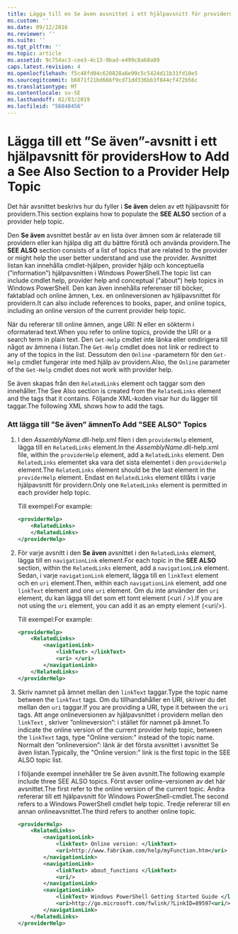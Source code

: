 ```yaml
---
title: Lägga till en Se även avsnittet i ett hjälpavsnitt för providern | Microsoft Docs
ms.custom: ''
ms.date: 09/12/2016
ms.reviewer: ''
ms.suite: ''
ms.tgt_pltfrm: ''
ms.topic: article
ms.assetid: 9c754ac3-cee3-4c13-9bad-e499c8a68a09
caps.latest.revision: 4
ms.openlocfilehash: f5c48fd04c620828a6e99c5c5424d11b31fd10e5
ms.sourcegitcommit: b6871f21bd666f9cd71dd336bb3f844cf472b56c
ms.translationtype: MT
ms.contentlocale: sv-SE
ms.lasthandoff: 02/03/2019
ms.locfileid: "56848456"
---
```

# <a name="how-to-add-a-see-also-section-to-a-provider-help-topic"></a><span data-ttu-id="58984-102">Lägga till ett ”Se även”-avsnitt i ett hjälpavsnitt för providers</span><span class="sxs-lookup"><span data-stu-id="58984-102">How to Add a See Also Section to a Provider Help Topic</span></span>

<span data-ttu-id="58984-103">Det här avsnittet beskrivs hur du fyller i **Se även** delen av ett hjälpavsnitt för providern.</span><span class="sxs-lookup"><span data-stu-id="58984-103">This section explains how to populate the **SEE ALSO** section of a provider help topic.</span></span>

<span data-ttu-id="58984-104">Den **Se även** avsnittet består av en lista över ämnen som är relaterade till providern eller kan hjälpa dig att du bättre förstå och använda providern.</span><span class="sxs-lookup"><span data-stu-id="58984-104">The **SEE ALSO** section consists of a list of topics that are related to the provider or might help the user better understand and use the provider.</span></span> <span data-ttu-id="58984-105">Avsnittet listan kan innehålla cmdlet-hjälpen, provider hjälp och konceptuella (”information”) hjälpavsnitten i Windows PowerShell.</span><span class="sxs-lookup"><span data-stu-id="58984-105">The topic list can include cmdlet help, provider help and conceptual ("about") help topics in Windows PowerShell.</span></span> <span data-ttu-id="58984-106">Den kan även innehålla referenser till böcker, faktablad och online ämnen, t.ex. en onlineversionen av hjälpavsnittet för providern.</span><span class="sxs-lookup"><span data-stu-id="58984-106">It can also include references to books, paper, and online topics, including an online version of the current provider help topic.</span></span>

<span data-ttu-id="58984-107">När du refererar till online ämnen, ange URI: N eller en sökterm i oformaterad text.</span><span class="sxs-lookup"><span data-stu-id="58984-107">When you refer to online topics, provide the URI or a search term in plain text.</span></span> <span data-ttu-id="58984-108">Den `Get-Help` cmdlet inte länka eller omdirigera till något av ämnena i listan.</span><span class="sxs-lookup"><span data-stu-id="58984-108">The `Get-Help` cmdlet does not link or redirect to any of the topics in the list.</span></span> <span data-ttu-id="58984-109">Dessutom den `Online` -parametern för den `Get-Help` cmdlet fungerar inte med hjälp av providern.</span><span class="sxs-lookup"><span data-stu-id="58984-109">Also, the `Online` parameter of the `Get-Help` cmdlet does not work with provider help.</span></span>

<span data-ttu-id="58984-110">Se även skapas från den `RelatedLinks` element och taggar som den innehåller.</span><span class="sxs-lookup"><span data-stu-id="58984-110">The See Also section is created from the `RelatedLinks` element and the tags that it contains.</span></span> <span data-ttu-id="58984-111">Följande XML-koden visar hur du lägger till taggar.</span><span class="sxs-lookup"><span data-stu-id="58984-111">The following XML shows how to add the tags.</span></span>

### <a name="to-add-see-also-topics"></a><span data-ttu-id="58984-112">Att lägga till ”Se även” ämnen</span><span class="sxs-lookup"><span data-stu-id="58984-112">To Add "SEE ALSO" Topics</span></span>

1. <span data-ttu-id="58984-113">I den *AssemblyName*.dll-help.xml filen i den `providerHelp` element, lägga till en `RelatedLinks` element.</span><span class="sxs-lookup"><span data-stu-id="58984-113">In the *AssemblyName*.dll-help.xml file, within the `providerHelp` element, add a `RelatedLinks` element.</span></span> <span data-ttu-id="58984-114">Den `RelatedLinks` elementet ska vara det sista elementet i den `providerHelp` element.</span><span class="sxs-lookup"><span data-stu-id="58984-114">The `RelatedLinks` element should be the last element in the `providerHelp` element.</span></span> <span data-ttu-id="58984-115">Endast en `RelatedLinks` element tillåts i varje hjälpavsnitt för providern.</span><span class="sxs-lookup"><span data-stu-id="58984-115">Only one `RelatedLinks` element is permitted in each provider help topic.</span></span>

   <span data-ttu-id="58984-116">Till exempel:</span><span class="sxs-lookup"><span data-stu-id="58984-116">For example:</span></span>

    ```xml
    <providerHelp>
        <RelatedLinks>
        </RelatedLinks>
    </providerHelp>
    ```

2. <span data-ttu-id="58984-117">För varje avsnitt i den **Se även** avsnittet i den `RelatedLinks` element, lägga till en `navigationLink` element.</span><span class="sxs-lookup"><span data-stu-id="58984-117">For each topic in the **SEE ALSO** section, within the `RelatedLinks` element, add a `navigationLink` element.</span></span> <span data-ttu-id="58984-118">Sedan, i varje `navigationLink` element, lägga till en `linkText` element och en `uri` element.</span><span class="sxs-lookup"><span data-stu-id="58984-118">Then, within each `navigationLink` element, add one `linkText` element and one `uri` element.</span></span> <span data-ttu-id="58984-119">Om du inte använder den `uri` element, du kan lägga till det som ett tomt element (\<uri / >).</span><span class="sxs-lookup"><span data-stu-id="58984-119">If you are not using the `uri` element, you can add it as an empty element (\<uri/>).</span></span>

   <span data-ttu-id="58984-120">Till exempel:</span><span class="sxs-lookup"><span data-stu-id="58984-120">For example:</span></span>

    ```xml
    <providerHelp>
        <RelatedLinks>
            <navigationLink>
                <linkText> </linkText>
                <uri> </uri>
            </navigationLink>
        </RelatedLinks>
    </providerHelp>
    ```

3. <span data-ttu-id="58984-121">Skriv namnet på ämnet mellan den `linkText` taggar.</span><span class="sxs-lookup"><span data-stu-id="58984-121">Type the topic name between the `linkText` tags.</span></span> <span data-ttu-id="58984-122">Om du tillhandahåller en URI, skriver du det mellan den `uri` taggar.</span><span class="sxs-lookup"><span data-stu-id="58984-122">If you are providing a URI, type it between the `uri` tags.</span></span> <span data-ttu-id="58984-123">Att ange onlineversionen av hjälpavsnittet i providern mellan den `linkText` , skriver ”onlineversion”: i stället för namnet på ämnet.</span><span class="sxs-lookup"><span data-stu-id="58984-123">To indicate the online version of the current provider help topic, between the `linkText` tags, type "Online version:" instead of the topic name.</span></span> <span data-ttu-id="58984-124">Normalt den ”onlineversion”: länk är det första avsnittet i avsnittet Se även listan.</span><span class="sxs-lookup"><span data-stu-id="58984-124">Typically, the "Online version:" link is the first topic in the SEE ALSO topic list.</span></span>

   <span data-ttu-id="58984-125">I följande exempel innehåller tre Se även avsnitt.</span><span class="sxs-lookup"><span data-stu-id="58984-125">The following example include three SEE ALSO topics.</span></span> <span data-ttu-id="58984-126">Först avser online-versionen av det här avsnittet.</span><span class="sxs-lookup"><span data-stu-id="58984-126">The first refer to the online version of the current topic.</span></span> <span data-ttu-id="58984-127">Andra refererar till ett hjälpavsnitt för Windows PowerShell-cmdlet.</span><span class="sxs-lookup"><span data-stu-id="58984-127">The second refers to a Windows PowerShell cmdlet help topic.</span></span> <span data-ttu-id="58984-128">Tredje refererar till en annan onlineavsnittet.</span><span class="sxs-lookup"><span data-stu-id="58984-128">The third refers to another online topic.</span></span>

    ```xml
    <providerHelp>
        <RelatedLinks>
            <navigationLink>
                <linkText> Online version: </linkText>
                <uri>http://www.fabrikam.com/help/myFunction.htm</uri>
            </navigationLink>
            <navigationLink>
                <linkText> about_functions </linkText>
                <uri/>
            </navigationLink>
            <navigationLink>
                <linkText> Windows PowerShell Getting Started Guide </linkText>
                <uri>http://go.microsoft.com/fwlink/?LinkID=89597<uri/>
            </navigationLink>
        </RelatedLinks>
    </providerHelp>
    ```